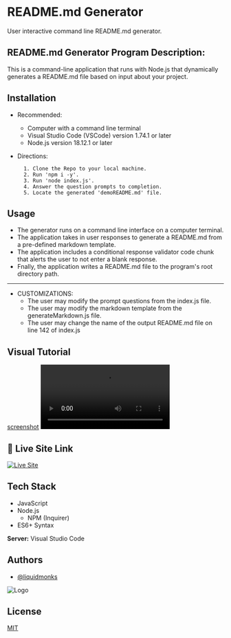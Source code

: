 
# README.md Generator

User interactive command line README.md generator.



## README.md Generator Program Description:

This is a command-line application that runs with Node.js that dynamically generates a README.md file based on input about your project.


## Installation

- Recommended: 
    - Computer with a command line terminal
    - Visual Studio Code (VSCode) version 1.74.1 or later
    - Node.js version 18.12.1 or later

- Directions:

        1. Clone the Repo to your local machine. 
        2. Run 'npm i -y'.
        3. Run 'node index.js'.
        4. Answer the question prompts to completion. 
        5. Locate the generated 'demoREADME.md' file. 

## Usage

- The generator runs on a command line interface on a computer terminal. 
- The application takes in user responses to generate a README.md from a pre-defined markdown template.
- The application includes a conditional response validator code chunk that alerts the user to not enter a blank response.
- Fnally, the application writes a README.md file to the program's root directory path.
________
- CUSTOMIZATIONS:
    - The user may modify the prompt questions from the index.js file. 
    - The user may modify the markdown template from the generateMarkdown.js file. 
    - The user may change the name of the output README.md file on line 142 of index.js



## Visual Tutorial

[screenshot](./assets/media/screenshot.gif)
![Video Tutorial](./assets/media/tutorial.mp4)


## 🔗 Live Site Link
[![Live Site](https://img.shields.io/badge/livesite-click-orange)](https://https://liquidmonks.github.io/weather-dashboard//)

## Tech Stack


- JavaScript
- Node.js 
    - NPM (Inquirer)
- ES6+ Syntax




**Server:** Visual Studio Code


## Authors

- [@liquidmonks](https://www.github.com/liquidmonks)


![Logo](https://i.imgur.com/MrXyBQy.png)


## License

[MIT](https://choosealicense.com/licenses/mit/)

